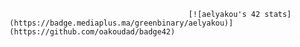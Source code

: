 											[![aelyakou's 42 stats](https://badge.mediaplus.ma/greenbinary/aelyakou)](https://github.com/oakoudad/badge42)

